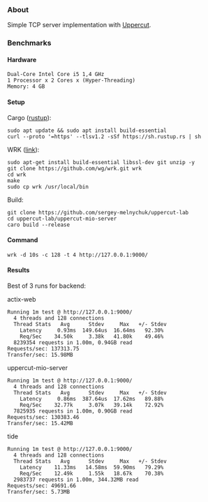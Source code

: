 ### About

Simple TCP server implementation with [Uppercut](https://github.com/sergey-melnychuk/uppercut).

### Benchmarks

#### Hardware

```
Dual-Core Intel Core i5 1,4 GHz
1 Processor x 2 Cores x (Hyper-Threading)
Memory:	4 GB
```

#### Setup

Cargo ([rustup](https://rustup.rs/)):

```
sudo apt update && sudo apt install build-essential
curl --proto '=https' --tlsv1.2 -sSf https://sh.rustup.rs | sh
```

WRK ([link](https://github.com/wg/wrk/wiki/Installing-wrk-on-Linux)):

```shell
sudo apt-get install build-essential libssl-dev git unzip -y
git clone https://github.com/wg/wrk.git wrk
cd wrk
make
sudo cp wrk /usr/local/bin
```

Build:

```shell
git clone https://github.com/sergey-melnychuk/uppercut-lab
cd uppercut-lab/uppercut-mio-server
caro build --release
```

#### Command

`wrk -d 10s -c 128 -t 4 http://127.0.0.1:9000/`

#### Results

Best of 3 runs for backend:

actix-web
```
Running 1m test @ http://127.0.0.1:9000/
  4 threads and 128 connections
  Thread Stats   Avg      Stdev     Max   +/- Stdev
    Latency     0.93ms  149.64us  16.64ms   92.30%
    Req/Sec    34.50k     3.38k   41.80k    49.46%
  8239354 requests in 1.00m, 0.94GB read
Requests/sec: 137313.75
Transfer/sec: 15.98MB
```

uppercut-mio-server
```
Running 1m test @ http://127.0.0.1:9000/
  4 threads and 128 connections
  Thread Stats   Avg      Stdev     Max   +/- Stdev
    Latency     0.86ms  387.64us  17.62ms   89.88%
    Req/Sec    32.77k     3.07k   39.14k    72.92%
  7825935 requests in 1.00m, 0.90GB read
Requests/sec: 130383.46
Transfer/sec: 15.42MB
```

tide
```
Running 1m test @ http://127.0.0.1:9000/
  4 threads and 128 connections
  Thread Stats   Avg      Stdev     Max   +/- Stdev
    Latency    11.33ms   14.58ms  59.90ms   79.29%
    Req/Sec    12.49k     1.55k   18.67k    70.38%
  2983737 requests in 1.00m, 344.32MB read
Requests/sec: 49691.66
Transfer/sec: 5.73MB
```


